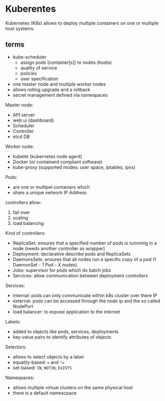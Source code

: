 # Kuberentes

Kubernetes (K8s) allows to deploy multiple containers on one or multiple host systems.

## terms

- kube-scheduler
    - assign pods (container[s]) to nodes (hosts)
    - quality of service
    - policies
    - user specification
- one master node and multiple worker nodes
- allows rolling upgrade and a rollback
- secret management defined via namespaces


Master node:
- API server
- web ui (dashboard)
- Scheduler
- Controller
- etcd DB

Worker node:
- kubelet (kubernetes node agent)
- Docker (or containerd compliant software)
- kube-proxy (supported modes: user space, iptables, ipvs)

Pods:
- are one or multipel containers which
- share a unique network IP Address


controllers allow:
1. fail over
2. scaling
3. load balancing

Kind of controllers:
- RepilcaSet: ensures that a specified number of pods is runnning in a node (needs another controller as wrapper)
- Deployment: declarative describe pods and ReplicaSets
- DaemonsSets: ensures that all nodes run a specific copy of a pod (1 DaemonSet - 1 Pod - X nodes).
- Jobs: supervisor for pods which do batch jobs
- Services: allow communication between deployment controllers

Services:
- internal: pods can only communicate within k8s cluster over there IP
- external: pods can be accessed through the node ip and the so called NodePort
- load balancer: to expose application to the internet

Labels:
- added to objects like pods, services, deployments
- key-value pairs to identify attributes of objects

Selectors:
- allows to select objects by a label
- equality-based: `=` and `!=`
- set-based: `IN`, `NOTIN`, `EXISTS`
  
Namespaces:
- allows multiple virtual clusters on the same physical host
- there is a default namescpace

